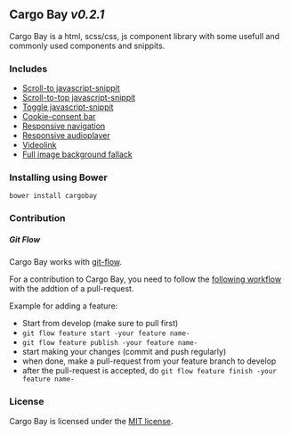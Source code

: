 ## Cargo Bay _v0.2.1_

Cargo Bay is a html, scss/css, js component library with some usefull and commonly used components and snippits.


### Includes
- [Scroll-to javascript-snippit](src/scroll-to/)
- [Scroll-to-top javascript-snippit](src/scroll-to-top/)
- [Toggle javascript-snippit](src/toggle/)
- [Cookie-consent bar](src/cookie-consent/)
- [Responsive navigation](src/navigation/)
- [Responsive audioplayer](src/audioplayer/)
- [Videolink](src/videolink/)
- [Full image background fallack](src/full-img-bg/)



### Installing using Bower
```
bower install cargobay
```


### Contribution

##### Git Flow
Cargo Bay works with [git-flow](https://github.com/nvie/gitflow).

For a contribution to Cargo Bay, you need to follow the [following workflow](https://github.com/nvie/gitflow#initialization) with the addtion of a pull-request.

Example for adding a feature:
- Start from develop (make sure to pull first)
- `git flow feature start -your feature name-`
- `git flow feature publish -your feature name-`
- start making your changes (commit and push regularly)
- when done, make a pull-request from your feature branch to develop
- after the pull-request is accepted, do `git flow feature finish -your feature name-`


### License
Cargo Bay is licensed under the [MIT license](http://opensource.org/licenses/MIT).

